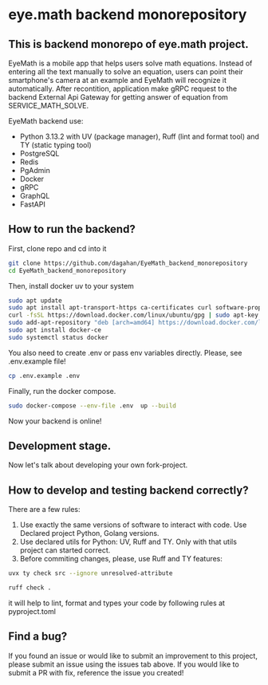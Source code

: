 # eye.math backend monorepository
## This is backend monorepo of eye.math project. 
EyeMath is a mobile app that helps users solve math equations. Instead of entering all the text manually to solve an equation, users can point their smartphone's camera at an example and EyeMath will recognize it automatically. After recontition, application make gRPC request to the backend External Api Gateway for getting answer of equation from SERVICE_MATH_SOLVE.

EyeMath backend use:
* Python 3.13.2 with UV (package manager), Ruff (lint and format tool) and TY (static typing tool)
* PostgreSQL
* Redis
* PgAdmin
* Docker
* gRPC
* GraphQL
* FastAPI

## How to run the backend?

First, clone repo and cd into it

```bash
git clone https://github.com/dagahan/EyeMath_backend_monorepository
cd EyeMath_backend_monorepository
```

Then, install docker uv to your system

```bash
sudo apt update
sudo apt install apt-transport-https ca-certificates curl software-properties-common
curl -fsSL https://download.docker.com/linux/ubuntu/gpg | sudo apt-key add -
sudo add-apt-repository "deb [arch=amd64] https://download.docker.com/linux/ubuntu focal stable"
sudo apt install docker-ce
sudo systemctl status docker
```

You also need to create .env or pass env variables directly.
Please, see .env.example file!

```bash
cp .env.example .env
```

Finally, run the docker compose.

```bash
sudo docker-compose --env-file .env  up --build
```

Now your backend is online!

## Development stage.
Now let's talk about developing your own fork-project.

## How to develop and testing backend correctly?
There are a few rules:
1. Use exactly the same versions of software to interact with code. Use Declared project Python, Golang versions.
2. Use declared utils for Python: UV, Ruff and TY. Only with that utils project can started correct.
3. Before commiting changes, please, use Ruff and TY features:
```bash
uvx ty check src --ignore unresolved-attribute
```
```bash
ruff check .
```
it will help to lint, format and types your code by following rules at pyproject.toml

## Find a bug? 

If you found an issue or would like to submit an improvement to this project, please submit an issue using the issues tab above. If you would like to submit a PR with fix, reference the issue you created!